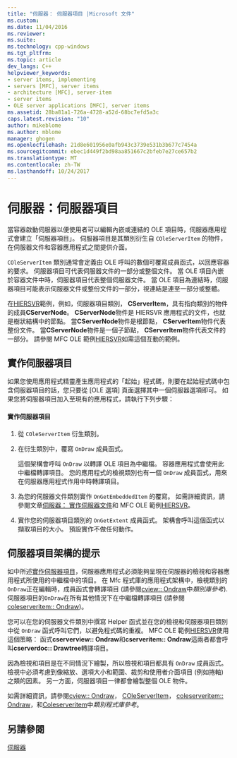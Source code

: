 ```yaml
---
title: "伺服器： 伺服器項目 |Microsoft 文件"
ms.custom: 
ms.date: 11/04/2016
ms.reviewer: 
ms.suite: 
ms.technology: cpp-windows
ms.tgt_pltfrm: 
ms.topic: article
dev_langs: C++
helpviewer_keywords:
- server items, implementing
- servers [MFC], server items
- architecture [MFC], server-item
- server items
- OLE server applications [MFC], server items
ms.assetid: 28ba81a1-726a-4728-a52d-68bc7efd5a3c
caps.latest.revision: "10"
author: mikeblome
ms.author: mblome
manager: ghogen
ms.openlocfilehash: 21d8e601956e0afb943c3739e531b3b677c7454a
ms.sourcegitcommit: ebec1d449f2bd98aa851667c2bfeb7e27ce657b2
ms.translationtype: MT
ms.contentlocale: zh-TW
ms.lasthandoff: 10/24/2017
---
```

# <a name="servers-server-items"></a>伺服器：伺服器項目
當容器啟動伺服器以便使用者可以編輯內嵌或連結的 OLE 項目時，伺服器應用程式會建立「伺服器項目」。 伺服器項目是其類別衍生自 `COleServerItem` 的物件，在伺服器文件和容器應用程式之間提供介面。  
  
 `COleServerItem` 類別通常會定義由 OLE 呼叫的數個可覆寫成員函式，以回應容器的要求。 伺服器項目可代表伺服器文件的一部分或整個文件。 當 OLE 項目內嵌於容器文件中時，伺服器項目代表整個伺服器文件。 當 OLE 項目為連結時，伺服器項目可能表示伺服器文件或整份文件的一部分，視連結是連至一部分或整體。  
  
 在[HIERSVR](../visual-cpp-samples.md)範例，例如，伺服器項目類別， **CServerItem**，具有指向類別的物件的成員**CServerNode**。 **CServerNode**物件是 HIERSVR 應用程式的文件，也就是樹狀結構中的節點。 當**CServerNode**物件是根節點， **CServerItem**物件代表整份文件。 當**CServerNode**物件是一個子節點， **CServerItem**物件代表文件的一部分。 請參閱 MFC OLE 範例[HIERSVR](../visual-cpp-samples.md)如需這個互動的範例。  
  
##  <a name="_core_implementing_server_items"></a>實作伺服器項目  
 如果您使用應用程式精靈產生應用程式的「起始」程式碼，則要在起始程式碼中包含伺服器項目的話，您只要從 [OLE 選項] 頁面選擇其中一個伺服器選項即可。 如果您將伺服器項目加入至現有的應用程式，請執行下列步驟：  
  
#### <a name="to-implement-a-server-item"></a>實作伺服器項目  
  
1.  從 `COleServerItem` 衍生類別。  
  
2.  在衍生類別中，覆寫 `OnDraw` 成員函式。  
  
     這個架構會呼叫 `OnDraw` 以轉譯 OLE 項目為中繼檔。 容器應用程式會使用此中繼檔轉譯項目。 您的應用程式的檢視類別也有一個 `OnDraw` 成員函式，用來在伺服器應用程式作用中時轉譯項目。  
  
3.  為您的伺服器文件類別實作 `OnGetEmbeddedItem` 的覆寫。 如需詳細資訊，請參閱文章[伺服器： 實作伺服器文件](../mfc/servers-implementing-server-documents.md)和 MFC OLE 範例[HIERSVR](../visual-cpp-samples.md)。  
  
4.  實作您的伺服器項目類別的 `OnGetExtent` 成員函式。 架構會呼叫這個函式以擷取項目的大小。 預設實作不做任何動作。  
  
##  <a name="_core_a_tip_for_server.2d.item_architecture"></a>伺服器項目架構的提示  
 如中所述[實作伺服器項目](#_core_implementing_server_items)，伺服器應用程式必須能夠呈現在伺服器的檢視和容器應用程式所使用的中繼檔中的項目。 在 Mfc 程式庫的應用程式架構中，檢視類別的`OnDraw`正在編輯時，成員函式會轉譯項目 (請參閱[cview:: Ondraw](../mfc/reference/cview-class.md#ondraw)中*類別庫參考*). 伺服器項目的`OnDraw`在所有其他情況下在中繼檔轉譯項目 (請參閱[coleserveritem:: Ondraw](../mfc/reference/coleserveritem-class.md#ondraw))。  
  
 您可以在您的伺服器文件類別中撰寫 Helper 函式並在您的檢視和伺服器項目類別中從 `OnDraw` 函式呼叫它們，以避免程式碼的重複。 MFC OLE 範例[HIERSVR](../visual-cpp-samples.md)使用這個策略： 函式**cserverview:: Ondraw**和**cserveritem:: Ondraw**這兩者都會呼叫**cserverdoc:: Drawtree**轉譯項目。  
  
 因為檢視和項目是在不同情況下繪製，所以檢視和項目都具有 `OnDraw` 成員函式。 檢視中必須考慮到像縮放、選項大小和範圍、裁剪和使用者介面項目 (例如捲軸) 之類的因素。 另一方面，伺服器項目一律都會繪製整個 OLE 物件。  
  
 如需詳細資訊，請參閱[cview:: Ondraw](../mfc/reference/cview-class.md#ondraw)， [COleServerItem](../mfc/reference/coleserveritem-class.md)， [coleserveritem:: Ondraw](../mfc/reference/coleserveritem-class.md#ondraw)，和[Coleserveritem](../mfc/reference/coleserverdoc-class.md#ongetembeddeditem)中*類別程式庫參考*。  
  
## <a name="see-also"></a>另請參閱  
 [伺服器](../mfc/servers.md)

